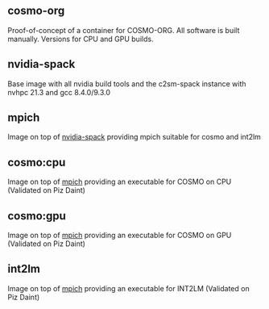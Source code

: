 ## cosmo-org
Proof-of-concept of a container for COSMO-ORG. All software is built manually.
Versions for CPU and GPU builds.

## nvidia-spack
Base image with all nvidia build tools and the c2sm-spack instance with nvhpc 21.3 and gcc 8.4.0/9.3.0

## mpich
Image on top of [nvidia-spack](nvidia-spack) providing mpich suitable for cosmo and int2lm

## cosmo:cpu
Image on top of [mpich](mpich) providing an executable for COSMO on CPU (Validated on Piz Daint)

## cosmo:gpu
Image on top of [mpich](mpich) providing an executable for COSMO on GPU (Validated on Piz Daint)

## int2lm
Image on top of [mpich](mpich) providing an executable for INT2LM (Validated on Piz Daint)
